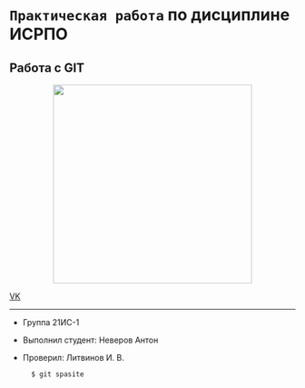 # ``Практическая работа`` по дисциплине ИСРПО

## Работа с GIT

<p align="center"><img src="https://4tololo.ru/sites/default/files/images/20161404165243.jpg?itok=RjkOUU7p" width = "350"></p>

<p><a href="https://vk.com/r123n">VK</a></p>

-----

* Группа 21ИС-1
* Выполнил студент: Неверов Антон
* Проверил: Литвинов И. В.

        $ git spasite
